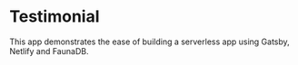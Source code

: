 # Testimonial

This app demonstrates the ease of building a serverless app using Gatsby, Netlify and FaunaDB.